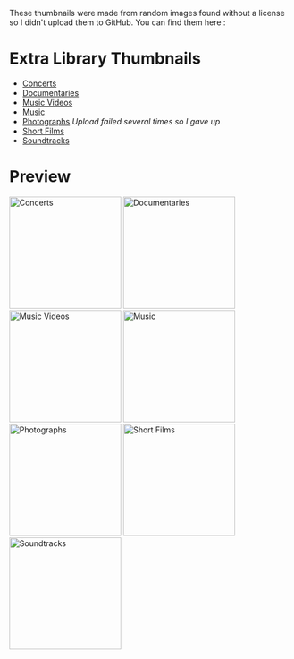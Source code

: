 These thumbnails were made from random images found without a license so I didn't upload them to GitHub. You can find them here :

# Extra Library Thumbnails

- [Concerts](https://postimg.cc/bsHm7Cxf)
- [Documentaries](https://postimg.cc/N9H4ppsV)
- [Music Videos](https://postimg.cc/Wd5X3dY9)
- [Music](https://postimg.cc/QHsbJQR4)
- [Photographs]() *Upload failed several times so I gave up*
- [Short Films](https://postimg.cc/xqL5mxFN)
- [Soundtracks](https://postimg.cc/bDkxQrLf)

# Preview

<img src="https://i.postimg.cc/SNHHzHjR/Concerts-dance-disco-dubstep-edm-wallpaper-f896fda8e0305c78c0fc619e1802a4ea.png" alt="Concerts" width="200">
<img src="https://i.postimg.cc/d1WxQxzq/Documentaries-united-states-burbank-canon-burbank-silhouette-57dc26b80af783972135d4f9df8dbd6a.png" alt="Documentaries" width="200">
<img src="https://i.postimg.cc/TP6StmVX/Music-Videos-pngtree-party-dance-neon-light-background-image-2120481.png" alt="Music Videos" width="200">
<img src="https://i.postimg.cc/jKM0HF7L/Music-vinyl-music-wallpaper-02d172302da6bedb5a38d28520e8c9e2.png" alt="Music" width="200">
<img src="" alt="Photographs" width="200">
<img src="https://i.postimg.cc/FFBB2wyp/Short-Films-film-movie-filmmaker-movie-director-wallpaper-7980187d710a0dbbd6e768ef7001360d.png" alt="Short Films" width="200">
<img src="https://i.postimg.cc/9MNLHq70/Soundtracks-digital-digital-art-artwork-illustration-concept-art-hd-wallpaper-946c84a81dd96229f4132.png" alt="Soundtracks" width="200">

